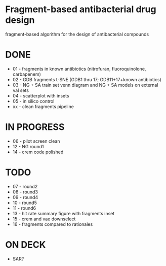 # Fragment-based antibacterial drug design
fragment-based algorithm for the design of antibacterial compounds

# DONE
* 01 - fragments in known antibiotics (nitrofuran, fluoroquinolone, carbapenem)
* 02 - GDB fragments t-SNE (GDB1 thru 17; GDB11+17+known antibiotics)
* 03 - NG + SA train set venn diagram and NG + SA models on external val sets
* 04 - scatterplot with insets
* 05 - in silico control
* xx - clean fragments pipeline

# IN PROGRESS
* 06 - pilot screen clean
* 12 - NG round1
* 14 - crem code polished

# TODO
* 07 - round2
* 08 - round3
* 09 - round4
* 10 - round5
* 11 - round6
* 13 - hit rate summary figure with fragments inset
* 15 - crem and vae downselect
* 16 - fragments compared to rationales

# ON DECK

* SAR?
